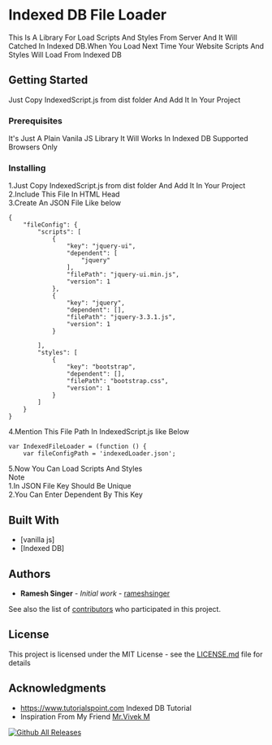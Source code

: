 # Indexed DB File Loader

This Is A Library For Load Scripts And Styles From Server And It Will Catched In Indexed DB.When You Load Next Time Your Website Scripts And Styles Will Load From Indexed DB

## Getting Started

Just Copy IndexedScript.js from dist folder And Add It In Your Project
  
### Prerequisites

It's Just A Plain Vanila JS Library
It Will Works In Indexed DB Supported Browsers Only

### Installing


1.Just Copy IndexedScript.js from dist folder And Add It In Your Project<br>
2.Include This File In HTML Head<br>
3.Create An JSON File Like below<br>
```
{
    "fileConfig": {
        "scripts": [
            {
                "key": "jquery-ui",
                "dependent": [
                    "jquery"
                ],
                "filePath": "jquery-ui.min.js",
                "version": 1
            },
            {
                "key": "jquery",
                "dependent": [],
                "filePath": "jquery-3.3.1.js",
                "version": 1
            }
            
        ],
        "styles": [
            {
                "key": "bootstrap",
                "dependent": [],
                "filePath": "bootstrap.css",
                "version": 1
            }
        ]
    }
}
```
4.Mention This File Path In IndexedScript.js like Below
```
var IndexedFileLoader = (function () {
    var fileConfigPath = 'indexedLoader.json';
```
5.Now You Can Load Scripts And Styles<br>
Note <br>
  1.In JSON File Key Should Be Unique<br>
  2.You Can Enter Dependent By This Key

## Built With

* [vanilla js]
* [Indexed DB]


## Authors

* **Ramesh Singer** - *Initial work* - [rameshsinger](https://github.com/rameshsinger)

See also the list of [contributors](https://github.com/rameshsinger/IndexedFileLoader/contributors) who participated in this project.

## License

This project is licensed under the MIT License - see the [LICENSE.md](LICENSE.md) file for details

## Acknowledgments

* https://www.tutorialspoint.com Indexed DB Tutorial
* Inspiration From My Friend [Mr.Vivek M](https://github.com/vivekcodejockey)

[![Github All Releases](https://img.shields.io/github/downloads/rameshsinger/Indexed-File-Loader/total.svg)]()






